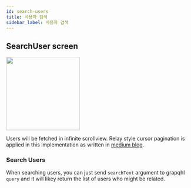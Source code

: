 ```yaml
---
id: search-users
title: 사용자 검색
sidebar_label: 사용자 검색
---
```


## SearchUser screen

<img src="https://miro.medium.com/max/287/1*EOsuX75bI_fGjp93Gbm_5Q.gif" width="200"/>

Users will be fetched in infinite scrollview. Relay style cursor pagination is applied in this implementation as written in [medium blog](https://medium.com/@dooboolab/relay-experimental-cursor-pagination-6a9e448d3146).

### Search Users

When searching users, you can just send `searchText` argument to grapqhl `query` and it will likey return the list of users who might be related.
